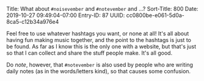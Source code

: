 Title: What about `#noisevember` and `#notevember` and ...?
Sort-Title: 800
Date: 2019-10-27 09:49:04-07:00
Entry-ID: 87
UUID: cc0800be-e061-5d0a-8ca5-c12b34a976e4

Feel free to use whatever hashtags you want, or none at all! It's all about having fun making music together, and the point to the hashtags is just to be found. As far as I know this is the only one with a website, but that's just so that I can collect and share the stuff people make. It's all good.

Do *note*, however, that `#notevember` is also used by people who are writing daily notes (as in the words/letters kind), so that causes some confusion.
